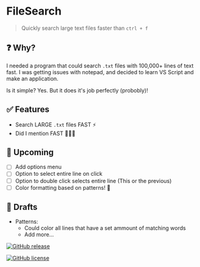 # FileSearch

> Quickly search large text files faster than `ctrl + f`

## ❓ Why?

I needed a program that could search `.txt` files with 100,000+ lines of text fast. I was getting issues with notepad, and decided to learn VS Script and make an application.

Is it simple? Yes. But it does it's job perfectly (probobly)!

## ✅ Features

-   Search LARGE `.txt` files FAST ⚡
-   Did I mention FAST 🚀🚀🚀

## 📃 Upcoming

-   [ ] Add options menu
-   [ ] Option to select entire line on click
-   [ ] Option to double click selects entire line (This or the previous)
-   [ ] Color formatting based on patterns! 🎨

## 📙 Drafts

- Patterns:
  -   Could color all lines that have a set ammount of matching words
  -   Add more...

[![GitHub release](https://img.shields.io/github/v/release/YelloNox/Text-File-Search)](https://github.com/YelloNox/Text-File-Search/releases/)

[![GitHub license](https://img.shields.io/github/license/YelloNox/Text-File-Search)](https://github.com/YelloNox/Text-File-Search/blob/master/LICENSE.txt)

